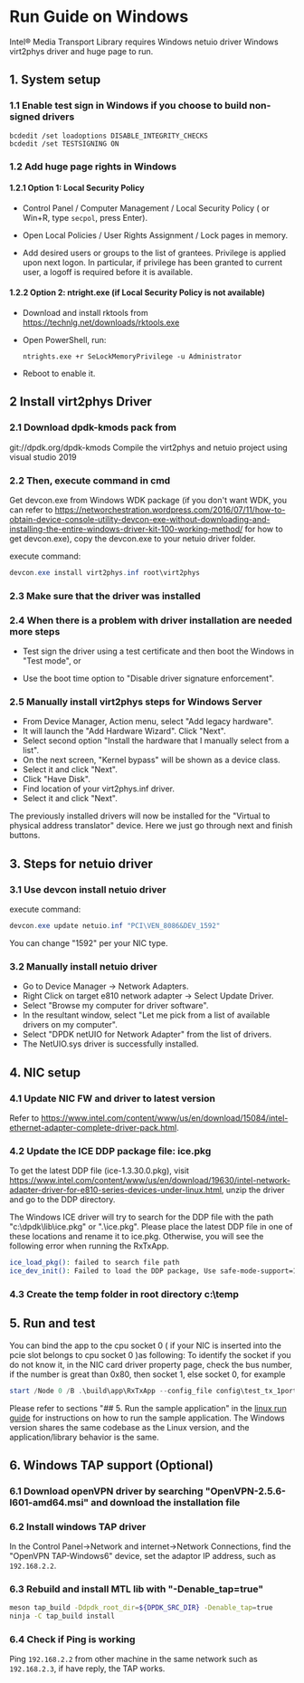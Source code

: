# Run Guide on Windows

Intel® Media Transport Library requires Windows netuio driver Windows virt2phys driver and huge page to run.

## 1. System setup

### 1.1 Enable test sign in Windows if you choose to build non-signed drivers

```powersehll
bcdedit /set loadoptions DISABLE_INTEGRITY_CHECKS
bcdedit /set TESTSIGNING ON
```

### 1.2 Add huge page rights in Windows

#### 1.2.1  Option 1: Local Security Policy

* Control Panel / Computer Management / Local Security Policy (
or Win+R, type `secpol`, press Enter).

* Open Local Policies / User Rights Assignment / Lock pages in memory.

* Add desired users or groups to the list of grantees.
Privilege is applied upon next logon. In particular, if privilege has been granted to current user, a logoff is required before it is available.

#### 1.2.2  Option 2: ntright.exe (if Local Security Policy is not available)

* Download and install rktools from <https://technlg.net/downloads/rktools.exe>

* Open PowerShell, run:

    ```powersehll
    ntrights.exe +r SeLockMemoryPrivilege -u Administrator
    ```

* Reboot to enable it.

## 2 Install virt2phys Driver

### 2.1 Download dpdk-kmods pack from

git://dpdk.org/dpdk-kmods
Compile the virt2phys and netuio project using visual studio 2019

### 2.2 Then, execute command in cmd

Get devcon.exe from Windows WDK package (if you don't want WDK, you can refer to <https://networchestration.wordpress.com/2016/07/11/how-to-obtain-device-console-utility-devcon-exe-without-downloading-and-installing-the-entire-windows-driver-kit-100-working-method/> for how to get devcon.exe), copy the devcon.exe to your netuio driver folder.

execute command:

```powershell
devcon.exe install virt2phys.inf root\virt2phys
```

### 2.3 Make sure that the driver was installed

### 2.4 When there is a problem with driver installation are needed more steps

* Test sign the driver using a test certificate and then boot the Windows in "Test mode", or

* Use the boot time option to "Disable driver signature enforcement".

### 2.5 Manually install virt2phys steps for Windows Server

* From Device Manager, Action menu, select "Add legacy hardware".
* It will launch the "Add Hardware Wizard". Click "Next".
* Select second option "Install the hardware that I manually select from a list".
* On the next screen, "Kernel bypass" will be shown as a device class.
* Select it and click "Next".
* Click "Have Disk".
* Find location of your virt2phys.inf driver.
* Select it and click "Next".

The previously installed drivers will now be installed for the "Virtual to physical address translator" device. Here we just go through next and finish buttons.

## 3. Steps for netuio driver

### 3.1 Use devcon install netuio driver

execute command:

```powershell
devcon.exe update netuio.inf "PCI\VEN_8086&DEV_1592"
```

You can change "1592" per your NIC type.

### 3.2 Manually install netuio driver

* Go to Device Manager -> Network Adapters.
* Right Click on target e810 network adapter -> Select Update Driver.
* Select "Browse my computer for driver software".
* In the resultant window, select "Let me pick from a list of available drivers on my computer".
* Select "DPDK netUIO for Network Adapter" from the list of drivers.
* The NetUIO.sys driver is successfully installed.

## 4. NIC setup

### 4.1 Update NIC FW and driver to latest version

Refer to <https://www.intel.com/content/www/us/en/download/15084/intel-ethernet-adapter-complete-driver-pack.html>.

### 4.2 Update the ICE DDP package file: ice.pkg

To get the latest DDP file (ice-1.3.30.0.pkg), visit <https://www.intel.com/content/www/us/en/download/19630/intel-network-adapter-driver-for-e810-series-devices-under-linux.html>, unzip the driver and go to the DDP directory.

The Windows ICE driver will try to search for the DDP file with the path "c:\dpdk\lib\ice.pkg" or ".\ice.pkg". Please place the latest DDP file in one of these locations and rename it to ice.pkg. Otherwise, you will see the following error when running the RxTxApp.

```bash
ice_load_pkg(): failed to search file path
ice_dev_init(): Failed to load the DDP package, Use safe-mode-support=1 to enter Safe Mode
```

### 4.3 Create the temp folder in root directory c:\temp

## 5. Run and test

You can bind the app to the cpu socket 0 ( if your NIC is inserted into the pcie slot belongs to cpu socket 0 )as following:
To identify the socket if you do not know it, in the NIC card driver property page, check the bus number, if the number is great than
0x80, then socket 1, else socket 0, for example

```powershell
start /Node 0 /B .\build\app\RxTxApp --config_file config\test_tx_1port_1v.json
```

Please refer to sections "## 5. Run the sample application" in the [linux run guide](run.md) for instructions on how to run the sample application. The Windows version shares the same codebase as the Linux version, and the application/library behavior is the same.

## 6. Windows TAP support (Optional)

### 6.1 Download openVPN driver by searching "OpenVPN-2.5.6-I601-amd64.msi" and download the installation file

### 6.2 Install windows TAP driver

In the Control Panel->Network and internet->Network Connections, find the "OpenVPN TAP-Windows6" device, set the adaptor IP address, such as `192.168.2.2`.

### 6.3 Rebuild and install MTL lib with "-Denable_tap=true"

```bash
meson tap_build -Ddpdk_root_dir=${DPDK_SRC_DIR} -Denable_tap=true
ninja -C tap_build install
```

### 6.4 Check if Ping is working

Ping `192.168.2.2` from other machine in the same network such as `192.168.2.3`, if have reply, the TAP works.
